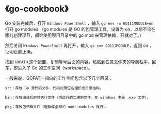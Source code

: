 # 《go-cookbook》

Go 安装完成后，打开 `Windows PowerShell` ，输入 `go env -w GO111MODULE=on` 打开 go modules （go modules 是 GO 的包管理工具，设置为 on，以后不论在哪儿创建项目，都会使用项目目录中的 go.mod 来管理依赖，开就对了。）

然后关闭 `Windows PowerShell` 再打开，输入 `go env GO111MODULE`，返回 on ，证明设置正确。

找到 `GOPATH` 这个配置，复制等号后面的内容，粘贴到任意文件夹的导航栏中，回车，即进入了 Go 的工作空间（workspace）。

一般来说，GOPATH 指向的工作空间包含以下几个目录：

    src：存放 Go 源代码文件，代码按照包名组织成目录结构。

    bin：存放编译后的可执行文件（可运行的二进制文件，在 windows 中是 .exe 文件）。

    pkg：存放包归档文件（理解成全局的 node_modules 就行）。

